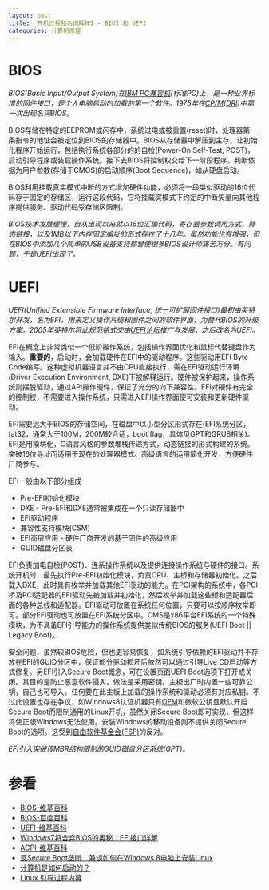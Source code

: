 ```yaml
---
layout: post
title:  开机过程和名词解释I - BIOS 和 UEFI
categories: 计算机原理
---
```


# BIOS
*BIOS(Basic Input/Output System)在[IBM PC兼容机][ibm-pc](标准PC)上，是一种业界标准的固件接口，是个人电脑启动时加载的第一个软件。1975年在[CP/M][cpm]([DRI][dr])中第一次出现名词BIOS。*

BIOS存储在特定的EEPROM或闪存中，系统过电或被重置(reset)时，处理器第一条指令的地址会被定位到BIOS的存储器中。BIOS从存储器中解压到主存，让初始化程序开始运行，包括执行系统各部分的的自检(Power-On Self-Test, POST)，启动引导程序或装载操作系统。接下去BIOS将控制权交给下一阶段程序，判断依据为用户参数(存储于CMOS)的启动顺序(Boot Sequence)，如从硬盘启动。

BIOS利用挂载真实模式中断的方式增加硬件功能，必须将一段类似驱动的16位代码存于固定的存储区，运行这段代码，它将挂载实模式下约定的中断矢量向其他程序提供服务。驱动代码受存储区限制。

*BIOS技术发展缓慢，自从出现以来就以16位汇编代码，寄存器参数调用方式，静态链接，以及1MB以下内存固定编址的形式存在了十几年。虽然功能也有增强，但在BIOS中添加几个简单的USB设备支持都曾使很多BIOS设计师痛苦万分。有问题，于是UEFI出现了。*

# UEFI
*UEFI(Unified Extensible Firmware Interface, 统一可扩展固件接口)最初由英特尔开发，名为EFI，用来定义操作系统和固件之间的软件界面，为替代BIOS的升级方案。2005年英特尔将此规范格式交由[UEFI论坛][uefi-forum]推广与发展，之后改名为UEFI。*

EFI在概念上非常类似一个低阶操作系统，包括操作界面优化和鼠标代替键盘作为输入。**重要的**，启动时，会加载硬件在EFI中的驱动程序。这些驱动用EFI Byte Code编写。这种虚拟机器语言并不由CPU直接执行，需在EFI驱动运行环境(Driver Execution Environment, DXE)下被解释运行。硬件被保护起来，操作系统则摆脱驱动，通过API操作硬件，保证了充分的向下兼容性。EFI对硬件有完全的控制权，不需要进入操作系统，只需进入EFI操作界面便可安装和更新硬件驱动。

EFI需要远大于BIOS的存储空间，在磁盘中以小型分区形式存在(EFI系统分区，fat32，通常大于100M，200M较合适，boot flag，具体见GPT和GRUB相关)。EFI是用模块化，C语言风格的参数堆栈传递方式，动态链接的形式构建的系统。突破16位寻址而适用于现在的处理器模式。高级语言的运用简化开发，方便硬件厂商参与。

EFI一般由以下部分组成

+ Pre-EFI初始化模块
+ DXE - Pre-EFI和DXE通常被集成在一个只读存储器中
+ EFI驱动程序
+ 兼容性支持模块(CSM)
+ EFI高层应用 - 硬件厂商开发的基于固件的高级应用
+ GUID磁盘分区表

EFI负责加电自检(POST)、连系操作系统以及提供连接操作系统与硬件的接口。系统开机时，最先执行Pre-EFI初始化模块，负责CPU、主桥和存储器初始化。之后载入DXE，此时具有枚举并加载其他EFI驱动的能力。在PCI架构的系统中，各PCI桥及PCI适配器的EFI驱动先被加载并初始化，然后枚举并加载这些桥和适配器后面的各种总线和适配器。EFI驱动可放置在系统任何位置，只要可以按顺序枚举即可。部分EFI驱动也可放置在EFI系统分区中。CMS是x86平台EFI系统的一个特殊模块，为不具备EFI引导能力的操作系统提供类似传统BIOS的服务(UEFI Boot || Legacy Boot)。

安全问题，虽然较BIOS危险，但也更容易恢复，如系统引导依赖的EFI驱动并不存放在EFI的GUID分区中，保证部分驱动损坏后依然可以通过引导Live CD启动等方式修复。另EFI引入Secure Boot概念，可在设置页面UEFI Boot选项下打开或关闭。其目的是防止恶意软件侵入，做法是采用密钥。主板出厂时内置一些可靠公钥，自己也可导入。任何要在此主板上加载的操作系统和驱动必须有对应私钥。不过此设置也存在争议，如Windows8认证机器只有[OEM][oem]和微软公钥且默认开启Secure Boot而限制通用的Linux开机，虽然关闭Secure Boot即可实现，但这样将使正版Windows无法使用。安装Windows的移动设备则不提供关闭Secure Boot的选项。这受到[自由软件基金会(FSF)][fsf]的反对。

*EFI引入突破传MBR结构限制的GUID磁盘分区系统(GPT)。*

# 参看
+ [BIOS-维基百科](http://zh.wikipedia.org/wiki/BIOS "BIOS")
+ [BIOS-百度百科](http://baike.baidu.com/view/361.htm "bios")
+ [UEFI-维基百科](http://zh.wikipedia.org/wiki/%E7%BB%9F%E4%B8%80%E5%8F%AF%E6%89%A9%E5%B1%95%E5%9B%BA%E4%BB%B6%E6%8E%A5%E5%8F%A3 "统一可扩展固件接口")
+ [Windows7将舍弃BIOS的奥秘：EFI接口详解](http://os.51cto.com/art/200810/94530.htm "Windows7将舍弃BIOS的奥秘：EFI接口详解")
+ [ACPI-维基百科](http://zh.wikipedia.org/wiki/ACPI "高级配置与电源接口")
+ [反Secure Boot垄断：兼谈如何在Windows 8电脑上安装Linux](http://www.ruanyifeng.com/blog/2013/01/secure_boot.html "反Secure Boot垄断：兼谈如何在Windows 8电脑上安装Linux")
+ [计算机是如何启动的？](http://www.ruanyifeng.com/blog/2013/02/booting.html "计算机是如何启动的？")
+ [Linux 引导过程内幕](http://www.ibm.com/developerworks/cn/linux/l-linuxboot/ "Linux 引导过程内幕")


[ibm-pc]: http://zh.wikipedia.org/wiki/IBM_PC%E5%85%BC%E5%AE%B9%E6%9C%BA "IBM PC兼容机"
[cpm]: http://zh.wikipedia.org/wiki/CP/M "CP/M操作系统"
[dr]: http://zh.wikipedia.org/wiki/%E6%95%B8%E4%BD%8D%E7%A0%94%E7%A9%B6%E5%85%AC%E5%8F%B8 "数字研究公司"
[uefi-forum]: http://www.uefi.org/ "Unified Extensible Firmware Interface Forum"
[oem]: http://zh.wikipedia.org/wiki/OEM "贴牌生产"
[fsf]: http://www.fsf.org/campaigns/ "Free Software Foundation - Current campaigns"
